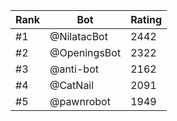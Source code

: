 Rank|Bot|Rating
---|---|---
#1|@NilatacBot|2442
#2|@OpeningsBot|2322
#3|@anti-bot|2162
#4|@CatNail|2091
#5|@pawnrobot|1949
